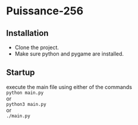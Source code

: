 # Puissance-256

## Installation

- Clone the project.
- Make sure python and pygame are installed.

## Startup

execute the main file using either of the commands\
```python main.py```\
    or\
```python3 main.py```\
    or\
```./main.py```
